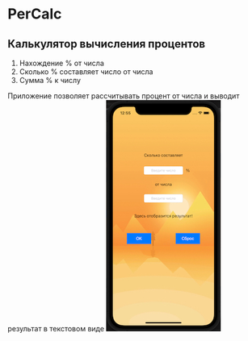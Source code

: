 # PerCalc
## Калькулятор вычисления процентов

1. Нахождение % от числа
2. Сколько % составляет число от числа
3. Сумма % к числу

Приложение позволяет рассчитывать процент от числа и выводит результат в текстовом виде
![Picture](PerCalc.jpg)
